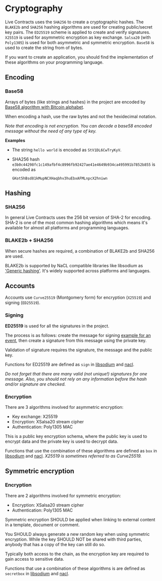 # Cryptography

Live Contracts uses the `SHA256` to create a cryptographic hashes. The `BLAKE2b` and `SHA256` hashing algorithms are used for creating public/secret key pairs. The `ED25519` scheme is applied to create and verify signatures. `X25519` is used for asymmetric encryption as key exchange. `Salsa20` \(with `Poly1305`\) is used for both asymmetric and symmetric encryption. `Base58` is used to create the string from of bytes.

If you want to create an application, you should find the implementation of these algorithms on your programming language.

## Encoding

### Base58

Arrays of bytes \(like strings and hashes\) in the project are encoded by [Base58 algorithm with Bitcoin alphabet](https://en.bitcoin.it/wiki/Base58Check_encoding).

When encoding a hash, use the raw bytes and not the hexidecimal notation.

_Note that encoding is not encryption. You can decode a base58 encoded message without the need of any type of key._

**Examples**

* The string `hello world` is encoded as `StV1DL6CwTryKyV`.
* SHA256 hash `e3b0c44298fc1c149afbf4c8996fb92427ae41e4649b934ca495991b7852b855` is encoded as

  `GKot5hBsd81kMupNCXHaqbhv3huEbxAFMLnpcX2hniwn` 

## Hashing

### SHA256

In general Live Contracts uses the 256 bit version of SHA-2 for encoding. SHA-2 is one of the most common hashing algorithms which means it's available for almost all platforms and programming languages.

### BLAKE2b + SHA256

When secure hashes are required, a combination of BLAKE2b and SHA256 are used.

BLAKE2b is supported by NaCL compatible libraries like libsodium as ['Generic hashing'](https://download.libsodium.org/doc/hashing/generic_hashing.html). It's widely supported across platforms and languages.

## Accounts

Accounts use `Curve25519` \(Montgomery form\) for encryption \(`X25519`\) and signing \(`ED25519`\).

### Signing

**ED25519** is used for all the signatures in the project.

The process is as follows: create the message for signing [example for an event](http://schema.livecontract.io/event-chain/#signature), then create a signature from this message using the private key.

Validation of signature requires the signature, the message and the public key.

Functions for ED25519 are defined as `sign` in [libsodium](https://download.libsodium.org/doc/public-key_cryptography/public-key_signatures.html) and [nacl](https://nacl.cr.yp.to/sign.html).

_Do not forget that there are many valid \(not unique!\) signatures for one message. Also, you should not rely on any information before the hash and/or signature are checked._

### Encryption

There are 3 algorithms involved for asymmetric encryption:

* Key exchange: X25519
* Encryption: XSalsa20 stream cipher
* Authentication: Poly1305 MAC

This is a public key encryption schema, where the public key is used to encrypt data and the private key is used to decrypt data.

Functions that use the combination of these algorithms are defined as `box` in [libsodium](https://download.libsodium.org/doc/public-key_cryptography/authenticated_encryption.html) and [nacl](http://nacl.cr.yp.to/box.html). _X25519 is sometimes referred to as Curve25519._

## Symmetric encryption

### Encryption

There are 2 algorithms involved for symmetric encryption:

* Encryption: XSalsa20 stream cipher
* Authentication: Poly1305 MAC

Symmetric encryption SHOULD be applied when linking to external content in a template, document or comment.

You SHOULD always generate a new random key when using symmetric encryption. While the key SHOULD NOT be shared with third parties, anybody that has a copy of the key can still do so.

Typically both access to the chain, as the encryption key are required to gain access to sensitive data.

Functions that use a combination of these algorithms is are defined as `secretbox` in [libsodium](https://download.libsodium.org/doc/secret-key_cryptography/authenticated_encryption.html) and [nacl](http://nacl.cr.yp.to/secretbox.html).

